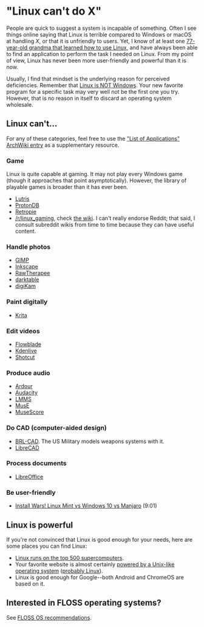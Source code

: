 # "Linux can't do X"

People are quick to suggest a system is incapable of something. Often I
see things online saying that Linux is terrible compared to Windows or
macOS at handling *X*, or that it is unfriendly to users. Yet, I know of
at least one [77-year-old grandma that learned how to use
Linux](https://old.reddit.com/r/linux/comments/gxlkuw/i_recently_taught_my_grandma_77_linux/),
and have always been able to find an application to perform the task I
needed on Linux. From my point of view, Linux has never been more
user-friendly and powerful than it is now.

Usually, I find that mindset is the underlying reason for perceived
deficiencies. Remember that [Linux is NOT
Windows](https://linux.oneandoneis2.org/LNW.htm). Your new favorite
program for a specific task may very well not be the first one you try.
However, that is no reason in itself to discard an operating system
wholesale.

## Linux can't...

For any of these categories, feel free to use the ["List of
Applications" ArchWiki entry](https://wiki.archlinux.org/index.php/List_of_applications)
as a supplementary resource.

### Game

Linux is quite capable at gaming. It may not play every Windows game
(though it approaches that point asymptotically). However, the library
of playable games is broader than it has ever been.

   - [Lutris](https://lutris.net/)
   - [ProtonDB](https://www.protondb.com/)
   - [Retropie](https://retropie.org.uk/)
   - [/r/linux_gaming](https://old.reddit.com/r/linux_gaming/), check
     [the wiki](https://old.reddit.com/r/linux_gaming/wiki/index). I
     can't really endorse Reddit; that said, I consult subreddit wikis
     from time to time because they can have useful content.

### Handle photos

   - [GIMP](https://www.gimp.org/)
   - [Inkscape](https://inkscape.org/)
   - [RawTherapee](https://rawtherapee.com/)
   - [darktable](https://www.darktable.org/)
   - [digiKam](https://www.digikam.org/)

### Paint digitally

   - [Krita](https://krita.org/en/)

### Edit videos

   - [Flowblade](https://jliljebl.github.io/flowblade/)
   - [Kdenlive](https://kdenlive.org/)
   - [Shotcut](https://www.shotcut.org/)

### Produce audio

   - [Ardour](https://ardour.org/)
   - [Audacity](https://www.audacityteam.org/)
   - [LMMS](https://lmms.io/)
   - [MusE](https://muse-sequencer.github.io/)
   - [MuseScore](https://musescore.org/)

### Do CAD (computer-aided design)

   - [BRL-CAD](https://brlcad.org/). The US Military models weapons
     systems with it.
   - [LibreCAD](https://www.librecad.org/)

### Process documents

   - [LibreOffice](https://www.libreoffice.org/)

### Be user-friendly

   - [Install Wars! Linux Mint vs Windows 10 vs
     Manjaro](https://invidious.snopyta.org/watch?v=wnqRJOJGWGA)
     (9:01)

## Linux is powerful

If you're not convinced that Linux is good enough for your needs, here
are some places you can find Linux:

- [Linux runs on the top 500
  supercomputers](https://www.top500.org/statistics/details/osfam/1/).
- Your favorite website is almost
  certainly [powered by a Unix-like operating
  system](https://w3techs.com/technologies/details/os-unix) ([probably
  Linux](https://w3techs.com/technologies/details/os-linux)).
- Linux is good enough for Google--both Android and ChromeOS are based
  on it.

## Interested in FLOSS operating systems?

See [FLOSS OS recommendations](/os.html).
